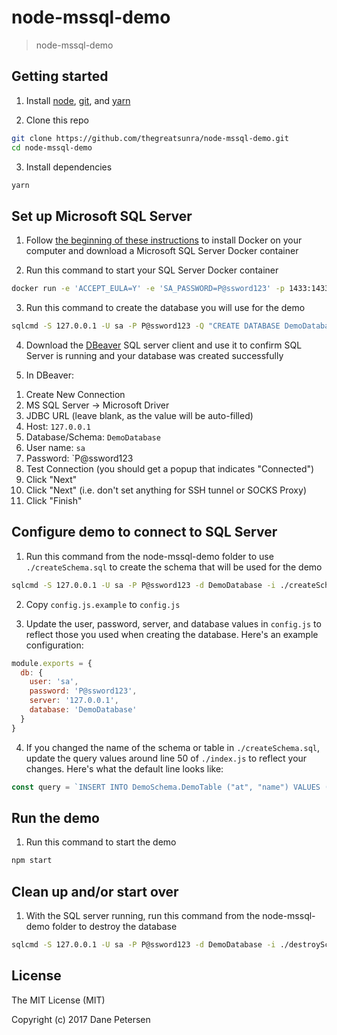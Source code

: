# node-mssql-demo

> node-mssql-demo

## Getting started

1) Install [node](https://nodejs.org/en/), [git](https://git-scm.com/downloads), and [yarn](https://yarnpkg.com/lang/en/docs/install/)

2) Clone this repo

```bash
git clone https://github.com/thegreatsunra/node-mssql-demo.git
cd node-mssql-demo
```

3) Install dependencies

```bash
yarn
```

## Set up Microsoft SQL Server

1) Follow [the beginning of these instructions](https://docs.microsoft.com/en-us/sql/linux/quickstart-install-connect-docker) to install Docker on your computer and download a Microsoft SQL Server Docker container

2) Run this command to start your SQL Server Docker container

```bash
docker run -e 'ACCEPT_EULA=Y' -e 'SA_PASSWORD=P@ssword123' -p 1433:1433 -d microsoft/mssql-server-linux
```

3) Run this command to create the database you will use for the demo

```bash
sqlcmd -S 127.0.0.1 -U sa -P P@ssword123 -Q "CREATE DATABASE DemoDatabase;"
```

4) Download the [DBeaver](https://dbeaver.jkiss.org/) SQL server client and use it to confirm SQL Server is running and your database was created successfully

5) In DBeaver:
  1. Create New Connection
  1. MS SQL Server -> Microsoft Driver
  1. JDBC URL (leave blank, as the value will be auto-filled)
  1. Host: `127.0.0.1`
  1. Database/Schema: `DemoDatabase`
  1. User name: `sa`
  1. Password: `P@ssword123
  1. Test Connection (you should get a popup that indicates "Connected")
  1. Click "Next"
  1. Click "Next" (i.e. don't set anything for SSH tunnel or SOCKS Proxy)
  1. Click "Finish"

## Configure demo to connect to SQL Server

1) Run this command from the node-mssql-demo folder to use `./createSchema.sql` to create the schema that will be used for the demo

```bash
sqlcmd -S 127.0.0.1 -U sa -P P@ssword123 -d DemoDatabase -i ./createSchema.sql
```

2) Copy `config.js.example` to `config.js`

3) Update the user, password, server, and database values in `config.js` to reflect those you used when creating the database. Here's an example configuration:

```javascript
module.exports = {
  db: {
    user: 'sa',
    password: 'P@ssword123',
    server: '127.0.0.1',
    database: 'DemoDatabase'
  }
}
```

4) If you changed the name of the schema or table in `./createSchema.sql`, update the query values around line 50 of `./index.js` to reflect your changes. Here's what the default line looks like:

```javascript
const query = `INSERT INTO DemoSchema.DemoTable ("at", "name") VALUES (@at, @name)`
```

## Run the demo

1) Run this command to start the demo

```bash
npm start
```

## Clean up and/or start over

1) With the SQL server running, run this command from the node-mssql-demo folder to destroy the database

```bash
sqlcmd -S 127.0.0.1 -U sa -P P@ssword123 -d DemoDatabase -i ./destroySchema.sql
```

## License

The MIT License (MIT)

Copyright (c) 2017 Dane Petersen
